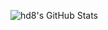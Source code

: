![hd8's GitHub Stats](https://github-readme-stats.vercel.app/api?username=hd8cc&show_icons=true&theme=radical)
